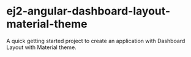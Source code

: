 # ej2-angular-dashboard-layout-material-theme
A quick getting started project to create an application with Dashboard Layout with Material theme.

